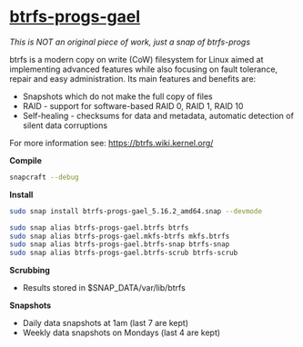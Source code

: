# [btrfs-progs-gael](https://snapcraft.io/btrfs-progs-gael)

_This is NOT an original piece of work, just a snap of btrfs-progs_

btrfs is a modern copy on write (CoW) filesystem for Linux aimed at implementing advanced features while also focusing on fault tolerance, repair and easy administration. Its main features and benefits are:

* Snapshots which do not make the full copy of files
* RAID - support for software-based RAID 0, RAID 1, RAID 10
* Self-healing - checksums for data and metadata, automatic detection of silent data corruptions

For more information see: https://btrfs.wiki.kernel.org/

**Compile**

```bash
snapcraft --debug
```

**Install**

```bash
sudo snap install btrfs-progs-gael_5.16.2_amd64.snap --devmode

sudo snap alias btrfs-progs-gael.btrfs btrfs
sudo snap alias btrfs-progs-gael.mkfs-btrfs mkfs.btrfs
sudo snap alias btrfs-progs-gael.btrfs-snap btrfs-snap
sudo snap alias btrfs-progs-gael.btrfs-scrub btrfs-scrub
```

**Scrubbing**

* Results stored in $SNAP_DATA/var/lib/btrfs

**Snapshots**

* Daily data snapshots at 1am (last 7 are kept)
* Weekly data snapshots on Mondays (last 4 are kept)
